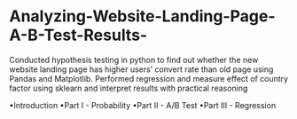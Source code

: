 # Analyzing-Website-Landing-Page-A-B-Test-Results-
Conducted hypothesis testing in python to find out whether the new website landing page has higher users’ convert rate than old page using Pandas and Matplotlib. 
Performed regression and measure effect of country factor using sklearn and interpret results with practical reasoning

•Introduction
•Part I - Probability
•Part II - A/B Test
•Part III - Regression
